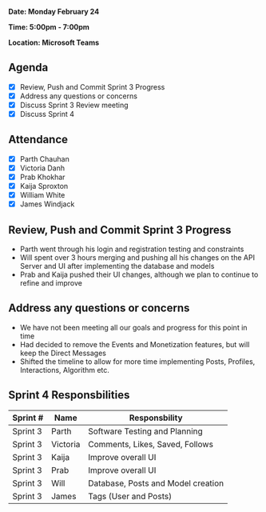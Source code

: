 **Date: Monday February 24**

**Time: 5:00pm - 7:00pm**

**Location: Microsoft Teams**

## Agenda 
- [x] Review, Push and Commit Sprint 3 Progress
- [x] Address any questions or concerns
- [x] Discuss Sprint 3 Review meeting
- [x] Discuss Sprint 4

## Attendance
- [x] Parth Chauhan
- [x] Victoria Danh
- [x] Prab Khokhar
- [x] Kaija Sproxton
- [x] William White
- [x] James Windjack

## Review, Push and Commit Sprint 3 Progress
- Parth went through his login and registration testing and constraints
- Will spent over 3 hours merging and pushing all his changes on the API Server and UI after implementing the database and models
- Prab and Kaija pushed their UI changes, although we plan to continue to refine and improve

## Address any questions or concerns
- We have not been meeting all our goals and progress for this point in time
- Had decided to remove the Events and Monetization features, but will keep the Direct Messages
- Shifted the timeline to allow for more time implementing Posts, Profiles, Interactions, Algorithm etc.

## Sprint 4 Responsbilities
| Sprint # | Name               | Responsbility                      |
|----------| ------------------ | -----------------------------------|
| Sprint 3 | Parth              | Software Testing and Planning      |
| Sprint 3 | Victoria           | Comments, Likes, Saved, Follows    |
| Sprint 3 | Kaija              | Improve overall UI                 |
| Sprint 3 | Prab               | Improve overall UI                 |
| Sprint 3 | Will               | Database, Posts and Model creation |
| Sprint 3 | James              | Tags (User and Posts)              |


